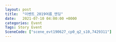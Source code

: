 ```yaml
---
layout: post
title:  "이벤트_2019여름_엔딩"
date:   2021-07-10 04:00:00 +0000
categories: Event
Tags: Story Event
SceneCode: ["scene_evt190627_cp0_q2_s10,7429311"]
---
```

